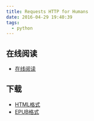 ```yaml
---
title: Requests HTTP for Humans
date: 2016-04-29 19:40:39
tags:
  - python
---
```


## 在线阅读 ##

+ [在线阅读](http://requests-docs-cn.readthedocs.io/en/latest/)

## 下载 ##

+ [HTML格式](http://readthedocs.org/projects/requests-docs-cn/downloads/htmlzip/latest/)
+ [EPUB格式](http://readthedocs.org/projects/requests-docs-cn/downloads/epub/latest/)
